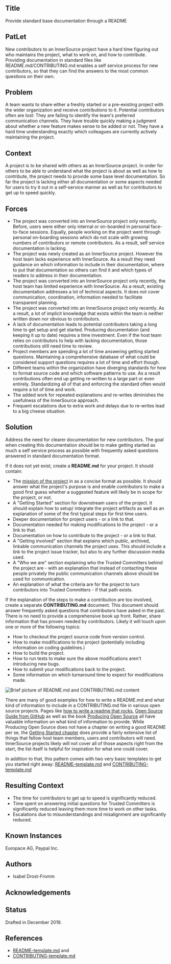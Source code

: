 ## Title

Provide standard base documentation through a README

## PatLet

New contributors to an InnerSource project have a hard time figuring out who
maintains the project, what to work on, and how to contribute. Providing
documentation in standard files like README.md/CONTRIBUTING.md enables a
self service process for new contributors, so that they can find the answers to
the most common questions on their own.

## Problem

A team wants to share either a freshly started or a pre-existing project with
the wider organization and receive contributions to it. Potential contributors
often are lost: They are failing to identify the team's preferred communication
channels. They have trouble quickly making a judgment about whether a new
feature makes sense to be added or not. They have a hard time understanding
exactly which colleagues are currently actively maintaining the project.

## Context

A project is to be shared with others as an InnerSource project. In order for
others to be able to understand what the project is about as well as how to
contribute, the project needs to provide some base level documentation. So far
the project is lacking either all documentation or some aspects needed for users
to try it out in a self-service manner as well as for contributors to get up to
speed quickly.

## Forces

- The project was converted into an InnerSource project only recently. Before,
  users were either only internal or on-boarded in personal face-to-face
  sessions.  Equally, people working on the project went through personal
  on-boarding sessions which do not scale with growing numbers of contributors or
  remote contributors. As a result, self service documentation is lacking.
- The project was newly created as an InnerSource project. However the host team
  lacks experience with InnerSource. As a result they need guidance on which
  information to include in their documentation, where to put that documentation
  so others can find it and which types of readers to address in their
  documentation.
- The project was converted into an InnerSource project only recently, the host
  team has limited experience with InnerSource. As a result, existing
  documentation addresses a lot of technical aspects. It does not cover
  communication, coordination, information needed to facilitate transparent
  planning.
- The project was converted into an InnerSource project only recently. As a
  result, a lot of implicit knowledge that exists within the team is neither
  written down nor obvious to contributors.
- A lack of documentation leads to potential contributors taking a long time to
  get setup and get started. Producing documentation (and keeping it up to date)
  requires a time investment. Even if the host team relies on contributors to
  help with lacking documentation, those contributions still need time to review.
- Project members are spending a lot of time answering getting started
  questions. Maintaining a comprehensive database of what could be considered
  support questions requires a lot of time and effort though.
- Different teams within the organization have diverging standards for how to
  format source code and which software patterns to use. As a result
  contributions often end up getting re-written to a large part or even
  entirely. Standardizing all of that and enforcing the standard often
  would require a lot of time and work.
- The added work for repeated explanations and re-writes diminishes the
  usefulness of the InnerSource approach.
- Frequent escalations due to extra work and delays due to re-writes lead to a
  big cheese situation.

## Solution

Address the need for clearer documentation for new contributors. The goal when
creating this documentation should be to make getting started as much a self
service process as possible with frequently asked questions answered in standard
documentation format.

If it does not yet exist, create a **README.md** for your project. It should
contain:

* The [mission of the
  project](https://producingoss.com/en/producingoss.html#mission-statement) in
  as a concise format as possible. It should answer what the project's purpose
  is and enable contributors to make a good first guess whether a suggested
  feature will likely be in scope for the project, or not.
* A "Getting Started" section for downstream users of the project. It should
  explain how to setup/ integrate the project artifacts as well as an
  explanation of some of the first typical steps for first time users.
* Deeper documentation for project users - or a link to that.
* Documentation needed for making modifications to the project - or a link to
  that.
* Documentation on how to contribute to the project - or a link to that.
* A "Getting involved" section that explains which public, archived, linkable
  communication channels the project uses. This should include a link to the
  project issue tracker, but also to any further discussion media used.
* A "Who we are" section explaining who the Trusted Committers behind the
  project are - with an explanation that instead of contacting these people
  privately the public communication channels above should be used for
  communication.
* An explanation of what the criteria are for the project to turn contributors
  into Trusted Committers - if that path exists.

If the explanation of the steps to make a contribution are too involved, create
a separate **CONTRIBUTING.md** document. This document should answer frequently
asked questions that contributors have asked in the past. There is no need to
provide a comprehensive book up front. Rather, share information that has proven
needed by contributors. Likely it will touch upon one or more of the following
topics:

* How to checkout the project source code from version control.
* How to make modifications to the project (potentially including information on
  coding guidelines.)
* How to build the project.
* How to run tests to make sure the above modifications aren't introducing new
  bugs.
* How to submit your modifications back to the project.
* Some information on which turnaround time to expect for modifications made.

![Brief picture of README.md and CONTRIBUTING.md content](./assets/base_docs_drawing.pg)


There are many of good examples for how to write a README.md and what kind
of information to include in a CONTRIBUTING.md file in various open source projects.
Pages like [how to write a readme that rocks](https://m.dotdev.co/how-to-write-a-readme-that-rocks-bc29f279611a),
[Open Source Guide from GitHub](https://opensource.guide/) as well as
the book [Producing Open Source](https://producingoss.com/en/producingoss.html)
all have valuable information on what kind of information to provide. While
Producing Open Source does not have a chapter on writing a good README per se,
the [Getting Started
chapter](https://producingoss.com/en/producingoss.html#starting-from-what-you-have)
does provide a fairly extensive list of things that fellow host team members,
users and contributors will need. InnerSource projects likely will not cover all
of those aspects right from the start, the list itself is helpful for
inspiration for what one could cover.

In addition to that, this pattern comes with two very basic templates to get you
started right away: [README-template.md](templates/README-template.md) and
[CONTRIBUTING-template.md](templates/CONTRIBUTING-template.md)

## Resulting Context

* The time for contributors to get up to speed is significantly reduced.
* Time spent on answering initial questions for Trusted Committers is
  significantly reduced leaving them more time to work on other tasks.
* Escalations due to misunderstandings and misalignment are significantly
  reduced.

## Known Instances

Europace AG, Paypal Inc.

## Authors

* Isabel Drost-Fromm

## Acknowledgements


## Status

Drafted in December 2019.

## References

* [README-template.md](templates/README-template.md) and
* [CONTRIBUTING-template.md](templates/CONTRIBUTING-template.md)
